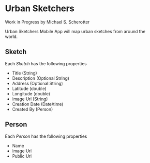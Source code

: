 # Urban Sketchers
Work in Progress by Michael S. Scherotter

Urban Sketchers Mobile App will map urban sketches from around the world.

## Sketch
Each *Sketch* has the following properties
* Title (String)
* Description (Optional String)
* Address (Optional String)
* Latitude (double)
* Longitude (double)
* Image Url (String)
* Creation Date (Date/time)
* Created By (Person)

## Person
Each *Person* has the following properties
* Name
* Image Url
* Public Url